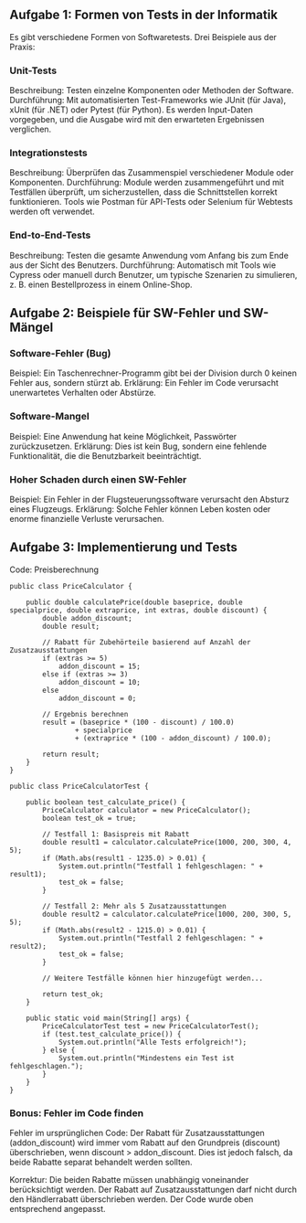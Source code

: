 ## Aufgabe 1: Formen von Tests in der Informatik

Es gibt verschiedene Formen von Softwaretests. Drei Beispiele aus der Praxis:

### Unit-Tests

Beschreibung: Testen einzelne Komponenten oder Methoden der Software.
Durchführung: Mit automatisierten Test-Frameworks wie JUnit (für Java), xUnit (für .NET) oder Pytest (für Python). Es werden Input-Daten vorgegeben, und die Ausgabe wird mit den erwarteten Ergebnissen verglichen.

### Integrationstests

Beschreibung: Überprüfen das Zusammenspiel verschiedener Module oder Komponenten.
Durchführung: Module werden zusammengeführt und mit Testfällen überprüft, um sicherzustellen, dass die Schnittstellen korrekt funktionieren. Tools wie Postman für API-Tests oder Selenium für Webtests werden oft verwendet.

### End-to-End-Tests

Beschreibung: Testen die gesamte Anwendung vom Anfang bis zum Ende aus der Sicht des Benutzers.
Durchführung: Automatisch mit Tools wie Cypress oder manuell durch Benutzer, um typische Szenarien zu simulieren, z. B. einen Bestellprozess in einem Online-Shop.

## Aufgabe 2: Beispiele für SW-Fehler und SW-Mängel

### Software-Fehler (Bug)

Beispiel: Ein Taschenrechner-Programm gibt bei der Division durch 0 keinen Fehler aus, sondern stürzt ab.
Erklärung: Ein Fehler im Code verursacht unerwartetes Verhalten oder Abstürze.

### Software-Mangel

Beispiel: Eine Anwendung hat keine Möglichkeit, Passwörter zurückzusetzen.
Erklärung: Dies ist kein Bug, sondern eine fehlende Funktionalität, die die Benutzbarkeit beeinträchtigt.

### Hoher Schaden durch einen SW-Fehler

Beispiel: Ein Fehler in der Flugsteuerungssoftware verursacht den Absturz eines Flugzeugs.
Erklärung: Solche Fehler können Leben kosten oder enorme finanzielle Verluste verursachen.

## Aufgabe 3: Implementierung und Tests

Code: Preisberechnung

```
public class PriceCalculator {

    public double calculatePrice(double baseprice, double specialprice, double extraprice, int extras, double discount) {
        double addon_discount;
        double result;

        // Rabatt für Zubehörteile basierend auf Anzahl der Zusatzausstattungen
        if (extras >= 5)
            addon_discount = 15;
        else if (extras >= 3)
            addon_discount = 10;
        else
            addon_discount = 0;

        // Ergebnis berechnen
        result = (baseprice * (100 - discount) / 100.0)
                + specialprice
                + (extraprice * (100 - addon_discount) / 100.0);

        return result;
    }
}
```

```
public class PriceCalculatorTest {

    public boolean test_calculate_price() {
        PriceCalculator calculator = new PriceCalculator();
        boolean test_ok = true;

        // Testfall 1: Basispreis mit Rabatt
        double result1 = calculator.calculatePrice(1000, 200, 300, 4, 5);
        if (Math.abs(result1 - 1235.0) > 0.01) {
            System.out.println("Testfall 1 fehlgeschlagen: " + result1);
            test_ok = false;
        }

        // Testfall 2: Mehr als 5 Zusatzausstattungen
        double result2 = calculator.calculatePrice(1000, 200, 300, 5, 5);
        if (Math.abs(result2 - 1215.0) > 0.01) {
            System.out.println("Testfall 2 fehlgeschlagen: " + result2);
            test_ok = false;
        }

        // Weitere Testfälle können hier hinzugefügt werden...

        return test_ok;
    }

    public static void main(String[] args) {
        PriceCalculatorTest test = new PriceCalculatorTest();
        if (test.test_calculate_price()) {
            System.out.println("Alle Tests erfolgreich!");
        } else {
            System.out.println("Mindestens ein Test ist fehlgeschlagen.");
        }
    }
}
```

### Bonus: Fehler im Code finden

Fehler im ursprünglichen Code:
Der Rabatt für Zusatzausstattungen (addon_discount) wird immer vom Rabatt auf den Grundpreis (discount) überschrieben, wenn discount > addon_discount. Dies ist jedoch falsch, da beide Rabatte separat behandelt werden sollten.

Korrektur:
Die beiden Rabatte müssen unabhängig voneinander berücksichtigt werden. Der Rabatt auf Zusatzausstattungen darf nicht durch den Händlerrabatt überschrieben werden. Der Code wurde oben entsprechend angepasst.
